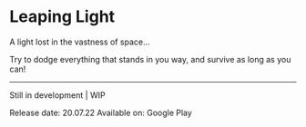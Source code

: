 # Leaping Light
A light lost in the vastness of space...

Try to dodge everything that stands in you way, and survive as long as you can!

-----------------------------------------

Still in development | WIP

Release date: 20.07.22
Available on: Google Play
